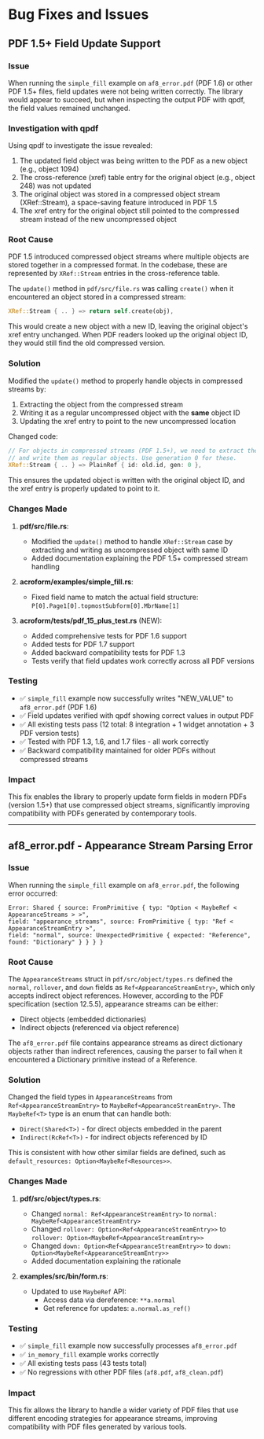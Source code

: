 # Bug Fixes and Issues

## PDF 1.5+ Field Update Support

### Issue
When running the `simple_fill` example on `af8_error.pdf` (PDF 1.6) or other PDF 1.5+ files, field updates were not being written correctly. The library would appear to succeed, but when inspecting the output PDF with qpdf, the field values remained unchanged.

### Investigation with qpdf
Using qpdf to investigate the issue revealed:
1. The updated field object was being written to the PDF as a new object (e.g., object 1094)
2. The cross-reference (xref) table entry for the original object (e.g., object 248) was not updated
3. The original object was stored in a compressed object stream (XRef::Stream), a space-saving feature introduced in PDF 1.5
4. The xref entry for the original object still pointed to the compressed stream instead of the new uncompressed object

### Root Cause
PDF 1.5 introduced compressed object streams where multiple objects are stored together in a compressed format. In the codebase, these are represented by `XRef::Stream` entries in the cross-reference table.

The `update()` method in `pdf/src/file.rs` was calling `create()` when it encountered an object stored in a compressed stream:

```rust
XRef::Stream { .. } => return self.create(obj),
```

This would create a new object with a new ID, leaving the original object's xref entry unchanged. When PDF readers looked up the original object ID, they would still find the old compressed version.

### Solution
Modified the `update()` method to properly handle objects in compressed streams by:
1. Extracting the object from the compressed stream
2. Writing it as a regular uncompressed object with the **same** object ID
3. Updating the xref entry to point to the new uncompressed location

Changed code:
```rust
// For objects in compressed streams (PDF 1.5+), we need to extract them
// and write them as regular objects. Use generation 0 for these.
XRef::Stream { .. } => PlainRef { id: old.id, gen: 0 },
```

This ensures the updated object is written with the original object ID, and the xref entry is properly updated to point to it.

### Changes Made
1. **pdf/src/file.rs**:
   - Modified the `update()` method to handle `XRef::Stream` case by extracting and writing as uncompressed object with same ID
   - Added documentation explaining the PDF 1.5+ compressed stream handling

2. **acroform/examples/simple_fill.rs**:
   - Fixed field name to match the actual field structure: `P[0].Page1[0].topmostSubform[0].MbrName[1]`

3. **acroform/tests/pdf_15_plus_test.rs** (NEW):
   - Added comprehensive tests for PDF 1.6 support
   - Added tests for PDF 1.7 support
   - Added backward compatibility tests for PDF 1.3
   - Tests verify that field updates work correctly across all PDF versions

### Testing
- ✅ `simple_fill` example now successfully writes "NEW_VALUE" to `af8_error.pdf` (PDF 1.6)
- ✅ Field updates verified with qpdf showing correct values in output PDF
- ✅ All existing tests pass (12 total: 8 integration + 1 widget annotation + 3 PDF version tests)
- ✅ Tested with PDF 1.3, 1.6, and 1.7 files - all work correctly
- ✅ Backward compatibility maintained for older PDFs without compressed streams

### Impact
This fix enables the library to properly update form fields in modern PDFs (version 1.5+) that use compressed object streams, significantly improving compatibility with PDFs generated by contemporary tools.

---

## af8_error.pdf - Appearance Stream Parsing Error

### Issue
When running the `simple_fill` example on `af8_error.pdf`, the following error occurred:

```
Error: Shared { source: FromPrimitive { typ: "Option < MaybeRef < AppearanceStreams > >", 
field: "appearance_streams", source: FromPrimitive { typ: "Ref < AppearanceStreamEntry >", 
field: "normal", source: UnexpectedPrimitive { expected: "Reference", found: "Dictionary" } } } }
```

### Root Cause
The `AppearanceStreams` struct in `pdf/src/object/types.rs` defined the `normal`, `rollover`, and `down` fields as `Ref<AppearanceStreamEntry>`, which only accepts indirect object references. However, according to the PDF specification (section 12.5.5), appearance streams can be either:
- Direct objects (embedded dictionaries)
- Indirect objects (referenced via object reference)

The `af8_error.pdf` file contains appearance streams as direct dictionary objects rather than indirect references, causing the parser to fail when it encountered a Dictionary primitive instead of a Reference.

### Solution
Changed the field types in `AppearanceStreams` from `Ref<AppearanceStreamEntry>` to `MaybeRef<AppearanceStreamEntry>`. The `MaybeRef<T>` type is an enum that can handle both:
- `Direct(Shared<T>)` - for direct objects embedded in the parent
- `Indirect(RcRef<T>)` - for indirect objects referenced by ID

This is consistent with how other similar fields are defined, such as `default_resources: Option<MaybeRef<Resources>>`.

### Changes Made
1. **pdf/src/object/types.rs**:
   - Changed `normal: Ref<AppearanceStreamEntry>` to `normal: MaybeRef<AppearanceStreamEntry>`
   - Changed `rollover: Option<Ref<AppearanceStreamEntry>>` to `rollover: Option<MaybeRef<AppearanceStreamEntry>>`
   - Changed `down: Option<Ref<AppearanceStreamEntry>>` to `down: Option<MaybeRef<AppearanceStreamEntry>>`
   - Added documentation explaining the rationale

2. **examples/src/bin/form.rs**:
   - Updated to use `MaybeRef` API:
     - Access data via dereference: `**a.normal`
     - Get reference for updates: `a.normal.as_ref()`

### Testing
- ✅ `simple_fill` example now successfully processes `af8_error.pdf`
- ✅ `in_memory_fill` example works correctly
- ✅ All existing tests pass (43 tests total)
- ✅ No regressions with other PDF files (`af8.pdf`, `af8_clean.pdf`)

### Impact
This fix allows the library to handle a wider variety of PDF files that use different encoding strategies for appearance streams, improving compatibility with PDF files generated by various tools.
